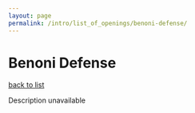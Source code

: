 ```yaml
---
layout: page
permalink: /intro/list_of_openings/benoni-defense/
---
```


# Benoni Defense

[back to list](..)

Description unavailable